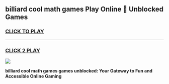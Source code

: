 
## billiard cool math games Play Online 👋 Unblocked Games
<h3>
<a href="https://news.freeplayer.one?title=billiard_cool_math_games&ref=17CMG">CLICK TO PLAY</a></h3>
<hr>

<h3>
<a href="https://news.freeplayer.one?title=billiard_cool_math_games&ref=17CMG">CLICK 2 PLAY</a>
  
</h3>

<a href="https://news.freeplayer.one?title=billiard_cool_math_games&ref=17CMG/"><img src="https://clearcache.store/games.png"></a>


**billiard cool math games games unblocked: Your Gateway to Fun and Accessible Online Gaming**
